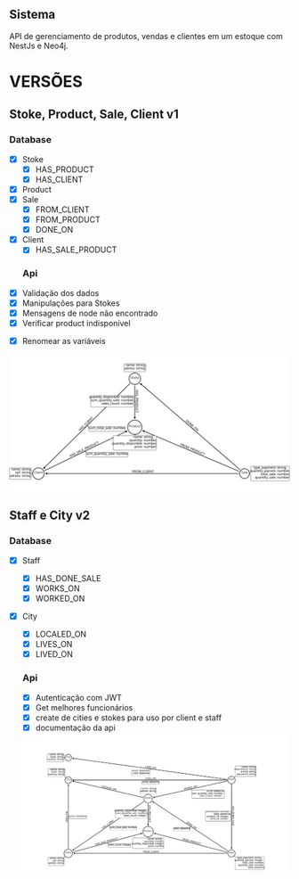 
## Sistema
API de gerenciamento de produtos, vendas e clientes em um estoque com NestJs e Neo4j.


# VERSÕES
## Stoke, Product, Sale, Client v1
  ### Database
- [x] Stoke
  - [x] HAS_PRODUCT
  - [x] HAS_CLIENT
- [x] Product
- [x] Sale
  - [x] FROM_CLIENT
  - [x] FROM_PRODUCT 
  - [x] DONE_ON
- [x] Client
  - [x] HAS_SALE_PRODUCT 

  ### Api
- [x] Validação dos dados
- [x] Manipulações para Stokes
- [x] Mensagens de node não encontrado
- [x] Verificar product indisponível
<!-- - [ ] CONSTRAINTS nos nomes dos objetos -->
- [x] Renomear as variáveis

<img src="https://raw.githubusercontent.com/guimaraaes/products_sale-nestjs-neo4j/master/arrow-schema/v1.svg">

## Staff e City v2
  ### Database
- [x] Staff
  - [x] HAS_DONE_SALE
  - [x] WORKS_ON
  - [x] WORKED_ON
- [x] City
  - [x] LOCALED_ON
  - [x] LIVES_ON
  - [x] LIVED_ON
  ### Api
  - [x] Autenticação com JWT
  - [x] Get melhores funcionários
  - [x] create de cities e stokes para uso por client e staff
  - [x] documentação da api

  <img src="https://raw.githubusercontent.com/guimaraaes/products_sale-nestjs-neo4j/master/arrow-schema/v2.svg">

